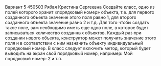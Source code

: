 Вариант 5 
450503
Рябая Кристина Сергеевна
Создайте класс, одно из полей которого хранит «порядковый номер» объекта, т.е. для первого созданного объекта значение этого поля равно 1, для второго созданного объекта значение равно 2 и т.д. Для того чтобы создать такое поле, вам необходимо иметь еще одно поле, в которое будет записываться количество созданных объектов. Каждый раз при создании нового объекта, конструктор может получить значение этого поля и в соответствии с ним назначить объекту индивидуальный порядковый номер. В класс следует включить метод, который будет выводить на экран свой порядковый номер, например: Мой порядковый номер: 2 и т.п.
